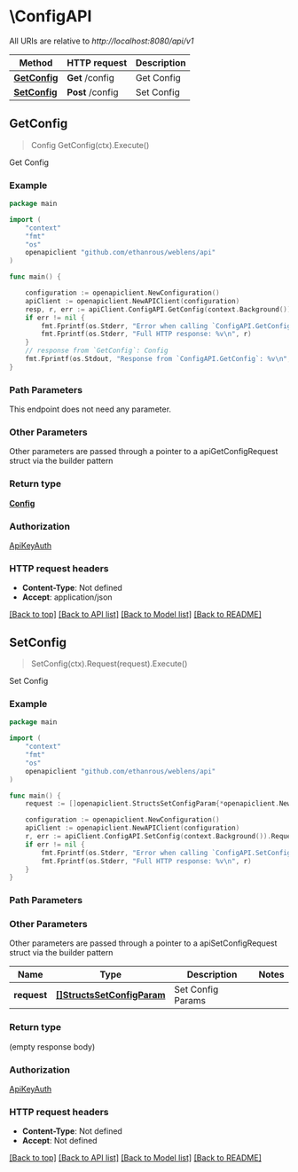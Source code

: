 # \ConfigAPI

All URIs are relative to *http://localhost:8080/api/v1*

Method | HTTP request | Description
------------- | ------------- | -------------
[**GetConfig**](ConfigAPI.md#GetConfig) | **Get** /config | Get Config
[**SetConfig**](ConfigAPI.md#SetConfig) | **Post** /config | Set Config



## GetConfig

> Config GetConfig(ctx).Execute()

Get Config

### Example

```go
package main

import (
	"context"
	"fmt"
	"os"
	openapiclient "github.com/ethanrous/weblens/api"
)

func main() {

	configuration := openapiclient.NewConfiguration()
	apiClient := openapiclient.NewAPIClient(configuration)
	resp, r, err := apiClient.ConfigAPI.GetConfig(context.Background()).Execute()
	if err != nil {
		fmt.Fprintf(os.Stderr, "Error when calling `ConfigAPI.GetConfig``: %v\n", err)
		fmt.Fprintf(os.Stderr, "Full HTTP response: %v\n", r)
	}
	// response from `GetConfig`: Config
	fmt.Fprintf(os.Stdout, "Response from `ConfigAPI.GetConfig`: %v\n", resp)
}
```

### Path Parameters

This endpoint does not need any parameter.

### Other Parameters

Other parameters are passed through a pointer to a apiGetConfigRequest struct via the builder pattern


### Return type

[**Config**](Config.md)

### Authorization

[ApiKeyAuth](../README.md#ApiKeyAuth)

### HTTP request headers

- **Content-Type**: Not defined
- **Accept**: application/json

[[Back to top]](#) [[Back to API list]](../README.md#documentation-for-api-endpoints)
[[Back to Model list]](../README.md#documentation-for-models)
[[Back to README]](../README.md)


## SetConfig

> SetConfig(ctx).Request(request).Execute()

Set Config

### Example

```go
package main

import (
	"context"
	"fmt"
	"os"
	openapiclient "github.com/ethanrous/weblens/api"
)

func main() {
	request := []openapiclient.StructsSetConfigParam{*openapiclient.NewStructsSetConfigParam()} // []StructsSetConfigParam | Set Config Params

	configuration := openapiclient.NewConfiguration()
	apiClient := openapiclient.NewAPIClient(configuration)
	r, err := apiClient.ConfigAPI.SetConfig(context.Background()).Request(request).Execute()
	if err != nil {
		fmt.Fprintf(os.Stderr, "Error when calling `ConfigAPI.SetConfig``: %v\n", err)
		fmt.Fprintf(os.Stderr, "Full HTTP response: %v\n", r)
	}
}
```

### Path Parameters



### Other Parameters

Other parameters are passed through a pointer to a apiSetConfigRequest struct via the builder pattern


Name | Type | Description  | Notes
------------- | ------------- | ------------- | -------------
 **request** | [**[]StructsSetConfigParam**](StructsSetConfigParam.md) | Set Config Params | 

### Return type

 (empty response body)

### Authorization

[ApiKeyAuth](../README.md#ApiKeyAuth)

### HTTP request headers

- **Content-Type**: Not defined
- **Accept**: Not defined

[[Back to top]](#) [[Back to API list]](../README.md#documentation-for-api-endpoints)
[[Back to Model list]](../README.md#documentation-for-models)
[[Back to README]](../README.md)

